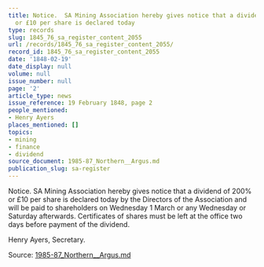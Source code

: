 ```yaml
---
title: Notice.  SA Mining Association hereby gives notice that a dividend of 200%
  or £10 per share is declared today
type: records
slug: 1845_76_sa_register_content_2055
url: /records/1845_76_sa_register_content_2055/
record_id: 1845_76_sa_register_content_2055
date: '1848-02-19'
date_display: null
volume: null
issue_number: null
page: '2'
article_type: news
issue_reference: 19 February 1848, page 2
people_mentioned:
- Henry Ayers
places_mentioned: []
topics:
- mining
- finance
- dividend
source_document: 1985-87_Northern__Argus.md
publication_slug: sa-register
---
```


Notice.  SA Mining Association hereby gives notice that a dividend of 200% or £10 per share is declared today by the Directors of the Association and will be paid to shareholders on Wednesday 1 March or any Wednesday or Saturday afterwards.  Certificates of shares must be left at the office two days before payment of the dividend.

Henry Ayers, Secretary.

Source: [1985-87_Northern__Argus.md](/downloads/markdown/1985-87_Northern__Argus.md)
